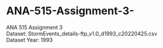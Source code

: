 # ANA-515-Assignment-3-

ANA 515 Assignment 3 <br />
Dataset: StormEvents_details-ftp_v1.0_d1993_c20220425.csv <br />
Dataset Year: 1993 <br />

